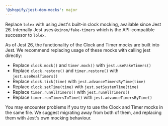 ```yaml
---
'@shopify/jest-dom-mocks': major
---
```


Replace `lolex` with using Jest's built-in clock mocking, available since Jest 26. Internally Jest uses `@sinon/fake-timers` which is the API-compatible successor to `lolex`.

As of Jest 26, the functionality of the Clock and Timer mocks are built into Jest. We recommend replacing usage of these mocks with calling jest directly:

- Replace `clock.mock()` and `timer.mock()` with `jest.useFakeTimers()`
- Replace `clock.restore()` and `timer.restore()` with `jest.useRealTimers()`
- Replace `clock.tick(time)` with `jest.advanceTimersByTime(time)`
- Replace `clock.setTime(time)` with `jest.setSystemTime(time)`
- Replace `timer.runAllTimers()` with `jest.runAllTimers()`
- Replace `timer.runTimersToTime()` with `jest.advanceTimersByTime()`

You may encounter problems if you try to use the Clock and Timer mocks in the same file. We suggest migrating away from both of them, and replacing them with Jest's own mocking behaviour.
